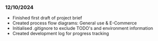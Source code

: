 ### 12/10/2024
- Finished first draft of project brief
- Created process flow diagrams: General use & E-Commerce
- Initialised .gitignore to exclude TODO's and environment information
- Created development log for progress tracking
